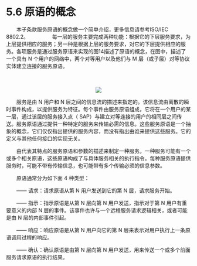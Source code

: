 # 5.6 原语的概念
　　本子条款服务原语的概念做一个简单介绍，更多信息请参考ISO/IEC 8802.2。 
　　
　　每一层的服务主要完成两种功能：根据它的下层服务要求，为上层提供相应的服务；另一种是根据上层的服务要求，对它的下层提供相应的服务。各项服务是通过服务原语来实现的图14描述了原语的概念，在图中，描述了一个具有 N 个用户的网络中，两个对等用户以及他们与 M 层（或子层）对等协议实体建立连接的服务原语。 
  
　　<center><img src="http://img.blog.csdn.net/20160529210347073"/></center>
  
　　服务是由 N 用户和 N 层之间的信息流的描述来指定的。该信息流由离散的瞬时事件构成，以提供服务为特征。每个事件由服务原语组成，它将在一个用户的某一层，通过该层的服务接入点（ SAP）与建立对等连接的用户的相同层之间传送。服务原语通过提供一种特定的服务来传输必需的信息。这些服务原语是一个抽象的概念，它们仅仅指出提供的服务内容，而没有指出由谁来提供这些服务。它的定义与其他任何接口的实现无关。 

　　由代表其特点的服务原语和参数的描述来制定一种服务。一种服务可能有一个或多个相关原语，这些原语构成了与具体服务相关的执行指令。每种服务原语提供服务时，可能不带有传输信息，也可能带有多个传输必须的信息参数。 

　　原语通常分为如下面 4 种类型： 

　　—— 请求：请求原语从第 N 用户发送到它的第 N 层，请求服务开始。
  
　　—— 指示：指示原语是从第 N 层向第 N 用户发送，指示对于第 N 用户有重要意义的内部 N 层的事件。该事件也许与一个远程服务请求逻辑相关，或者可能是由 N 层的内部事件引起。
  
　　—— 响应：响应原语是从第 N 用户向它的第 N 层来表示对用户执行上一条原语调用过程的响应。
  
　　—— 确认：确认原语是由第 N 层向第 N 用户发送，用来传送一个或多个前面服务请求原语的执行结果。
